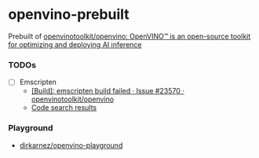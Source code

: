 openvino-prebuilt
=================
Prebuilt of [openvinotoolkit/openvino: OpenVINO™ is an open-source toolkit for optimizing and deploying AI inference](https://github.com/openvinotoolkit/openvino)

### TODOs
- [ ] Emscripten
  - [[Build]: emscripten build failed · Issue #23570 · openvinotoolkit/openvino](https://github.com/openvinotoolkit/openvino/issues/23570)
  - [Code search results](https://github.com/search?q=repo%3Aopenvinotoolkit%2Fopenvino%20emscripten&type=code)

### Playground
- [dirkarnez/openvino-playground](https://github.com/dirkarnez/openvino-playground)
